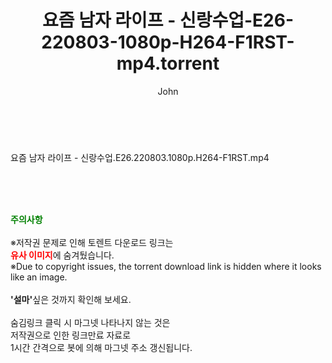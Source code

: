 ﻿---
layout: post
title:  "요즘 남자 라이프 - 신랑수업-E26-220803-1080p-H264-F1RST-mp4.torrent"
author: John
categories: [ 방송/음악 ]
tags: [  ]
image:  
description: "요즘 남자 라이프 - 신랑수업-E26-220803-1080p-H264-F1RST-mp4 torrent 정보 공유"
toc: true
toc_sticky: true
---

<br>
<div class="view-img">
<a class="view_image" href="https://torrentmobile59.com/bbs/view_image.php?fn=%2Fdata%2Ffile%2Fmusic%2F3735182707_Ge6hXPDx_d608ca45edf7caf70e5eba68b85364a5ac5b4e47.jpg" target="_blank"><img alt="" class="img-tag" content="https://torrentmobile59.com/data/file/music/3735182707_Ge6hXPDx_d608ca45edf7caf70e5eba68b85364a5ac5b4e47.jpg" itemprop="image" src="https://torrentmobile59.com/data/file/music/thumb-3735182707_Ge6hXPDx_d608ca45edf7caf70e5eba68b85364a5ac5b4e47_835x2212.jpg"/></a></div><div class="view-content" itemprop="description">
<p>요즘 남자 라이프 - 신랑수업.E26.220803.1080p.H264-F1RST.mp4<br/></p> </div>
    
<br><br><br>
<p data-ke-size="size16"><b><span style="color: green;">주의사항</span></b><br /><br />※저작권 문제로 인해 토렌트 다운로드 링크는<br /><b><span style="color: red;">유사 이미지</span></b>에 숨겨뒀습니다.<br />※Due to copyright issues, the torrent download link is hidden where it looks like an image.<br /><br /><b>'설마'</b>싶은 것까지 확인해 보세요.<br /><br />숨김링크 클릭 시 마그넷 나타나지 않는 것은<br />저작권으로 인한 링크만료 자료로<br />1시간 간격으로 봇에 의해 마그넷 주소 갱신됩니다.</p>
